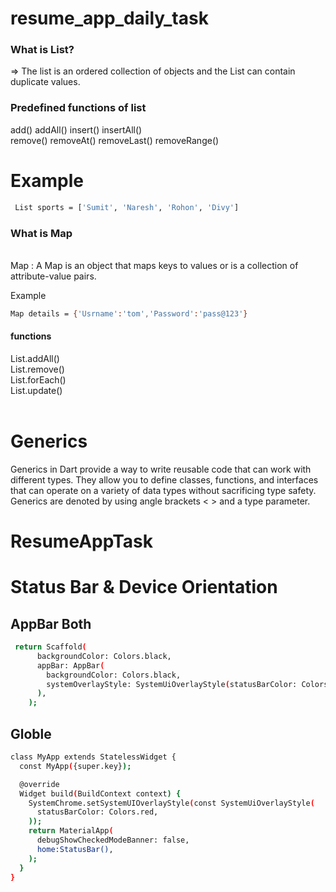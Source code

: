 # resume_app_daily_task
 <h3>What is List?</h3>

=> The list is an ordered collection of objects and the List can contain duplicate values. 

 <h3>Predefined functions of list</h3>
add()
addAll()
insert()
insertAll()
<br>
remove()
removeAt()
removeLast()
removeRange()

# Example

```bash
 List sports = ['Sumit', 'Naresh', 'Rohon', 'Divy']
```
<h3>What is Map</h3><br>
Map :  A Map is an object that maps keys to values or is a collection of attribute-value pairs.

Example

```bash
Map details = {'Usrname':'tom','Password':'pass@123'}
```

<h4>functions</h4>
List.addAll()<br>
List.remove()<br>
List.forEach()<br>
List.update()<br><br>



# Generics

Generics in Dart provide a way to write reusable code that can work with different types. They allow you to define classes, functions, and interfaces that can operate on a variety of data types without sacrificing type safety. Generics are denoted by using angle brackets < > and a type parameter.
# ResumeAppTask
# Status Bar & Device Orientation
## AppBar Both
```bash
 return Scaffold(
      backgroundColor: Colors.black,
      appBar: AppBar(
        backgroundColor: Colors.black,
        systemOverlayStyle: SystemUiOverlayStyle(statusBarColor: Colors.green),
      ),
    );
```
## Globle 
```bash
class MyApp extends StatelessWidget {
  const MyApp({super.key});

  @override
  Widget build(BuildContext context) {
    SystemChrome.setSystemUIOverlayStyle(const SystemUiOverlayStyle(
      statusBarColor: Colors.red,
    ));
    return MaterialApp(
      debugShowCheckedModeBanner: false,
      home:StatusBar(),
    );
  }
}
```
